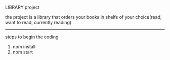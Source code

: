 LIBRARY project

the project is a library that orders your books in shelfs of your choice(read, want to read, currently reading)

----------------------------------------------------------
steps to begin the coding

1) npm install
2) npm start
